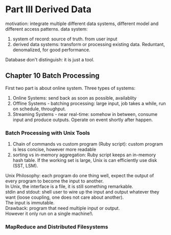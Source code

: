 # Part III Derived Data
motivation: integrate multiple different data systems, different model and different access patterns.
data system:
1. system of record: source of truth. from user input
2. derived data systems: transform or processing existing data. Reduntant, denomalized, for good performance.
   
Database don't distinguish: it is just a tool.
## Chapter 10 Batch Processing
First two part is about online system.
Three types of systems:
1. Online Systems: send back as soon as possible, availablity
2. Offline Systems - batching processing: large input, job takes a while, run on schedule, throughput.
3. Streaming Systems - near real-time: somehow in between, consume input and produce outputs. Operate on event shortly after happen.
### Batch Processing with Unix Tools
1. Chain of commands vs custom program (Ruby script): custom program is less concise, however more readable
2. sorting vs in-memory aggregation: Ruby script keeps an in-memory hash table. If the working set is large, Unix is can efficiently use disk (SST, LSM).
   
Unix Philosophy: each program do one thing well, expect the output of every program to become the input to another.\
In Unix, the interface is a file, it is still something remarkable.\
stdin and stdout: shell user to wire up the input and output whatever they want (loose coupling, one does not care about another).\
The input is immutable.\
Drawback: program that need multiple input or output.\
However it only run on a single machine!\
### MapReduce and Distributed Filesystems
